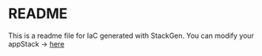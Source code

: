 # README
This is a readme file for IaC generated with StackGen.
You can modify your appStack -> [here](http://main.dev.stackgen.com/appstacks/8be32156-9d69-4bf7-99bb-83dd225f69e7)
